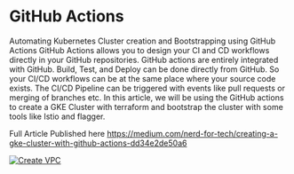 # GitHub Actions 

Automating Kubernetes Cluster creation and Bootstrapping using GitHub Actions
GitHub Actions allows you to design your CI and CD workflows directly in your GitHub repositories. GitHub actions are entirely integrated with GitHub. Build, Test, and Deploy can be done directly from GitHub. So your CI/CD workflows can be at the same place where your source code exists. The CI/CD Pipeline can be triggered with events like pull requests or merging of branches etc. In this article, we will be using the GitHub actions to create a GKE Cluster with terraform and bootstrap the cluster with some tools like Istio and flagger.

Full Article Published here
https://medium.com/nerd-for-tech/creating-a-gke-cluster-with-github-actions-dd34e2de50a6

[![Create VPC](https://github.com/DVanyan/Googleproject/actions/workflows/test.yml/badge.svg)](https://github.com/DVanyan/Googleproject/actions/workflows/test.yml)
